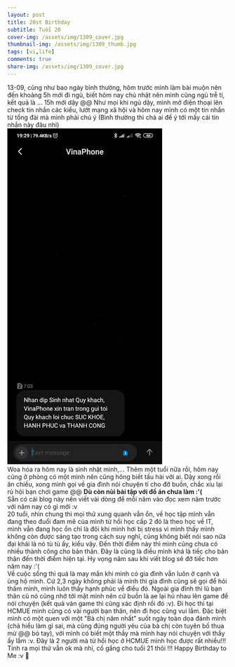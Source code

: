 ```yaml
---
layout: post
title: 20st Birthday
subtitle: Tuổi 20
cover-img: /assets/img/1309_cover.jpg
thumbnail-img: /assets/img/1309_thumb.jpg
tags: [vi,life]
comments: true
share-img: /assets/img/1309_cover.jpg
---
```

13-09, cũng như bao ngày bình thường, hôm trước mình làm bài muộn nên đến khoảng 5h mới đi ngủ, biết hôm nay chủ nhật nên mình cũng ngủ trễ tí, kết quả là ... 15h mới dậy @@
Như mọi khi ngủ dậy, mình mở điện thoại lên check tin nhắn các kiểu, lướt mạng xã hội và hôm nay mình có một tin nhắn từ tổng đài mà mình phải chú ý (Bình thường thì chả ai để ý tới mấy cái tin nhắn này đâu nhỉ)<br>
![01](/assets/img/1309_1.jpg)<br>
Woa hóa ra hôm nay là sinh nhật mình,... Thêm một tuổi nữa rồi, hôm nay cũng ở phòng có một mình nên cũng hông biết tấu hài với ai. Dậy xong rồi ăn chiều, xong mình gọi về gia đình nói chuyện tí cho đỡ buồn, chắc xíu lại rủ hội bạn chơi game @@ **Dù còn nùi bài tập với đồ án chưa làm :'(** <br>
Sẵn có cái blog này nên viết vài dòng để mỗi năm vào đọc xem năm trước với năm nay có gì mới :v <br>
20 tuổi, nhìn chung thì mọi thứ xung quanh vẫn ổn, về học tập mình vẫn đang theo đuổi đam mê của mình từ hồi học cấp 2 đó là theo học về IT, mình vẫn đang học ổn chỉ là đôi khi mình hơi bị stress vì mình thấy mình không còn được sáng tạo trong cách suy nghĩ, cũng không biết nói sao nữa đại khái là nó tù tù ấy, kiểu vậy. Đến thời điểm này thì mình cũng chưa có nhiều thành công cho bản thân. Đây là cũng là điều mình khá là tiếc cho bản thân đến thời điểm hiện tại. Hy vọng năm sau khi viết blog sẽ đỡ tiếc hơn năm nay :'( <br>
Về cuộc sống thì quá là may mắn khi mình có gia đình vẫn luôn ở cạnh và ủng hộ mình. Cứ 2,3 ngày không phải là mình thì gia đình cũng sẽ gọi để hỏi thăm mình, mình luôn thấy hạnh phúc về điều đó. Ngoài gia đình thì lũ bạn thân cũ nó cũng nhớ tới mặt mình nên cứ buồn là ae lại hú nhau lên game để nói chuyện (kết quả ván game thì cũng xác định rồi đó :v). Đi học thì tại HCMUE mình cũng có vài người bạn thân, nên đi học cũng vui lắm. Đặc biệt mình có một quen với một "Bà chị năm nhất" suốt ngày toàn dọa đánh mình (chả hiểu làm gì sai, mà cũng đúng người yêu của bà chị còn tuyên bố thua mừ @@ bó tay), với mình có biết một thầy mà mình hay nói chuyện với thầy ấy lắm :v. Đây là 2 người mà từ hồi học ở HCMUE mình học được rất nhiều!!!<br>
Tính ra mọi thứ vẫn ok mà nhỉ, cố gắng cho tuổi 21 thôi !!! Happy Birthday to Me :v 🎂
